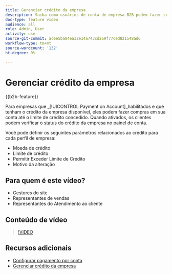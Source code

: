 ```yaml
---
title: Gerenciar crédito da empresa
description: Saiba como usuários de conta de empresa B2B podem fazer compras em sua conta até o limite de crédito concedido.
doc-type: feature video
audience: all
role: Admin, User
activity: use
source-git-commit: acee5ba84ea32e14a743cd269f77ced821548ad6
workflow-type: tm+mt
source-wordcount: '132'
ht-degree: 0%

---
```


# Gerenciar crédito da empresa

{{b2b-feature}}

Para empresas que _[!UICONTROL Payment on Account]_habilitados e que tenham o crédito da empresa disponível, eles podem fazer compras em sua conta até o limite de crédito concedido. Quando ativados, os clientes podem verificar o status do crédito da empresa no painel de conta.

Você pode definir os seguintes parâmetros relacionados ao crédito para cada perfil de empresa:

- Moeda de crédito
- Limite de crédito
- Permitir Exceder Limite de Crédito
- Motivo da alteração

## Para quem é este vídeo?

- Gestores do site
- Representantes de vendas
- Representantes do Atendimento ao cliente

## Conteúdo de vídeo

>[!VIDEO](https://video.tv.adobe.com/v/344445?quality=12&learn=on)

## Recursos adicionais

- [Configurar pagamento por conta](https://experienceleague.adobe.com/docs/commerce-admin/b2b/enable-basic-features.html#configure-payment-on-account)
- [Gerenciar crédito da empresa](https://experienceleague.adobe.com/docs/commerce-admin/b2b/companies/credit-company.html)
